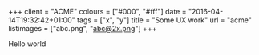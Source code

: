 +++
client = "ACME"
colours = ["#000", "#fff"]
date = "2016-04-14T19:32:42+01:00"
tags = ["x", "y"]
title = "Some UX work"
url = "acme"
listimages = ["abc.png", "abc@2x.png"]
+++

Hello world
